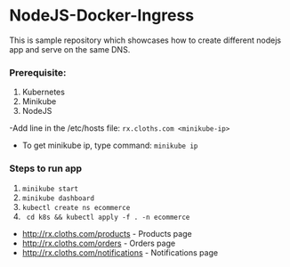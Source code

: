 # NodeJS-Docker-Ingress
This is sample repository which showcases how to create different nodejs app and serve on the same DNS.

### Prerequisite:
1. Kubernetes
2. Minikube
3. NodeJS

-Add line in the /etc/hosts file: ``` rx.cloths.com <minikube-ip> ```

- To get minikube ip, type command: ``` minikube ip ```

### Steps to run app
1. ``` minikube start ```
2. ``` minikube dashboard ```
3. ``` kubectl create ns ecommerce ```
4. ``` cd k8s && kubectl apply -f . -n ecommerce```

- http://rx.cloths.com/products - Products page
- http://rx.cloths.com/orders - Orders page
- http://rx.cloths.com/notifications - Notifications page

